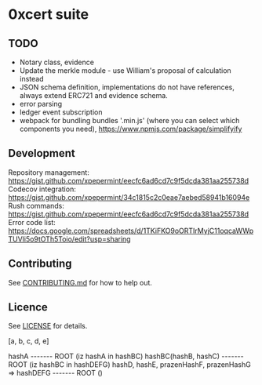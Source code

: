 # 0xcert suite

## TODO
- Notary class, evidence
- Update the merkle module - use William's proposal of calculation instead
- JSON schema definition, implementations do not have references, always extend ERC721 and evidence schema.
- error parsing
- ledger event subscription
- webpack for bundling bundles '.min.js' (where you can select which components you need), https://www.npmjs.com/package/simplifyify

## Development

Repository management: https://gist.github.com/xpepermint/eecfc6ad6cd7c9f5dcda381aa255738d
Codecov integration: https://gist.github.com/xpepermint/34c1815c2c0eae7aebed58941b16094e
Rush commands: https://gist.github.com/xpepermint/eecfc6ad6cd7c9f5dcda381aa255738d
Error code list: https://docs.google.com/spreadsheets/d/1TKiFKO9oORTIrMyjC11oqcaWWpTUVli5o9tOTh5Toio/edit?usp=sharing

## Contributing

See [CONTRIBUTING.md](https://github.com/0xcert/suite/blob/master/CONTRIBUTING.md) for how to help out.

## Licence

See [LICENSE](https://github.com/0xcert/suite/blob/master/LICENCE) for details.







[a, b, c, d, e]

hashA ------- ROOT (iz hashA in hashBC)
hashBC(hashB, hashC) ------- ROOT (iz hashBC in hashDEFG)
hashD, hashE, prazenHashF, prazenHashG => hashDEFG ------- ROOT ()


